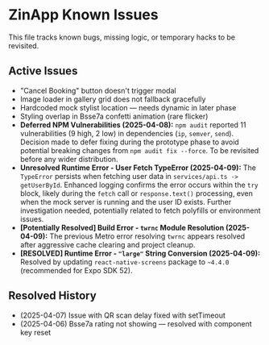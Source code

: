 # ZinApp Known Issues

This file tracks known bugs, missing logic, or temporary hacks to be revisited.

## Active Issues
- "Cancel Booking" button doesn't trigger modal
- Image loader in gallery grid does not fallback gracefully
- Hardcoded mock stylist location — needs dynamic in later phase
- Styling overlap in Bsse7a confetti animation (rare flicker)
- **Deferred NPM Vulnerabilities (2025-04-08):** `npm audit` reported 11 vulnerabilities (9 high, 2 low) in dependencies (`ip`, `semver`, `send`). Decision made to defer fixing during the prototype phase to avoid potential breaking changes from `npm audit fix --force`. To be revisited before any wider distribution.
- **Unresolved Runtime Error - User Fetch TypeError (2025-04-09):** The `TypeError` persists when fetching user data in `services/api.ts -> getUserById`. Enhanced logging confirms the error occurs within the `try` block, likely during the `fetch` call or `response.text()` processing, even when the mock server is running and the user ID exists. Further investigation needed, potentially related to fetch polyfills or environment issues.
- **[Potentially Resolved] Build Error - `twrnc` Module Resolution (2025-04-09):** The previous Metro error resolving `twrnc` appears resolved after aggressive cache clearing and project cleanup.
- **[RESOLVED] Runtime Error - `"large"` String Conversion (2025-04-09):** Resolved by updating `react-native-screens` package to `~4.4.0` (recommended for Expo SDK 52).

## Resolved History
- (2025-04-07) Issue with QR scan delay fixed with setTimeout
- (2025-04-06) Bsse7a rating not showing — resolved with component key reset
